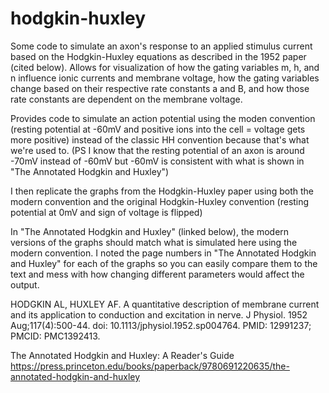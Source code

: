 # hodgkin-huxley
Some code to simulate an axon's response to an applied stimulus current 
based on the Hodgkin-Huxley equations as described in the 1952 paper 
(cited below). Allows for visualization of how the gating variables m, h, 
and n influence ionic currents and membrane voltage, how the gating 
variables change based on their respective rate constants a and B, and 
how those rate constants are dependent on the membrane voltage.

Provides code to simulate an action potential using the moden convention 
(resting potential at -60mV and positive ions into the cell = voltage gets 
more positive) instead of the classic HH convention because that's what we're used to. 
(PS I know that the resting potential of an axon is around -70mV instead of -60mV but -60mV is 
consistent with what is shown in "The Annotated Hodgkin and Huxley")

I then replicate the graphs from the Hodgkin-Huxley paper using both the 
modern convention and the original Hodgkin-Huxley convention (resting 
potential at 0mV and sign of voltage is flipped)

In "The Annotated Hodgkin and Huxley" (linked below), the modern versions 
of the graphs should match what is simulated here using the modern convention. 
I noted the page numbers in "The Annotated Hodgkin and Huxley" for each of the graphs 
so you can easily compare them to the text and mess with how changing different parameters would affect the output.

HODGKIN AL, HUXLEY AF. A quantitative description of membrane current and 
its application to conduction and excitation in nerve. 
J Physiol. 1952 Aug;117(4):500-44. doi: 10.1113/jphysiol.1952.sp004764. 
PMID: 12991237; PMCID: PMC1392413.

The Annotated Hodgkin and Huxley: A Reader's Guide 
https://press.princeton.edu/books/paperback/9780691220635/the-annotated-hodgkin-and-huxley
